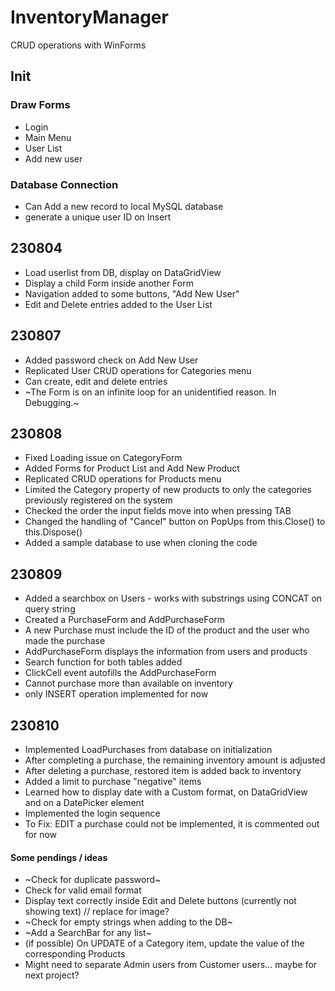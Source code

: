 # InventoryManager
CRUD operations with WinForms

## Init

### Draw Forms
- Login
- Main Menu
- User List
- Add new user

### Database Connection
- Can Add a new record to local MySQL database
- generate a unique user ID on Insert

## 230804
- Load userlist from DB, display on DataGridView
- Display a child Form inside another Form
- Navigation added to some buttons, "Add New User"
- Edit and Delete entries added to the User List

## 230807
- Added password check on Add New User
- Replicated User CRUD operations for Categories menu
- Can create, edit and delete entries
- ~The Form is on an infinite loop for an unidentified reason. In Debugging.~

## 230808
- Fixed Loading issue on CategoryForm
- Added Forms for Product List and Add New Product
- Replicated CRUD operations for Products menu
- Limited the Category property of new products to only the categories previously registered on the system 
- Checked the order the input fields move into when pressing TAB
- Changed the handling of "Cancel" button on PopUps from this.Close() to this.Dispose()
- Added a sample database to use when cloning the code

## 230809
- Added a searchbox on Users - works with substrings using CONCAT on query string
- Created a PurchaseForm and AddPurchaseForm 
- A new Purchase must include the ID of the product and the user who made the purchase
- AddPurchaseForm displays the information from users and products
- Search function for both tables added
- ClickCell event autofills the AddPurchaseForm
- Cannot purchase more than available on inventory
- only INSERT operation implemented for now

## 230810
- Implemented LoadPurchases from database on initialization
- After completing a purchase, the remaining inventory amount is adjusted
- After deleting a purchase, restored item is added back to inventory
- Added a limit to purchase "negative" items
- Learned how to display date with a Custom format, on DataGridView and on a DatePicker element
- Implemented the login sequence
- To Fix: EDIT a purchase could not be implemented, it is commented out for now

#### Some pendings / ideas

- ~Check for duplicate password~
- Check for valid email format
- Display text correctly inside Edit and Delete buttons (currently not showing text) // replace for image?
- ~Check for empty strings when adding to the DB~
- ~Add a SearchBar for any list~
- (if possible) On UPDATE of a Category item, update the value of the corresponding Products
- Might need to separate Admin users from Customer users... maybe for next project?
